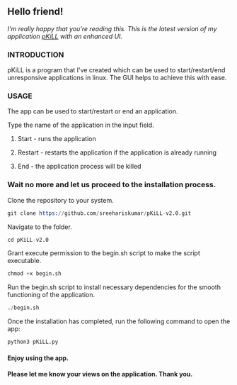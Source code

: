 ## Hello friend!

_I'm really happy that you're reading this. This is the latest version of my application [pKiLL](https://github.com/sreehariskumar/pKiLL) with an enhanced UI._  


### INTRODUCTION
pKiLL is a program that I've created which can be used to start/restart/end unresponsive applications in linux. The GUI helps to achieve this with ease. 



### USAGE
The app can be used to start/restart or end an application.

Type the name of the application in the input field.
1. Start - runs the application

2. Restart - restarts the application if the application is already running

3. End - the application process will be killed


### Wait no more and let us proceed to the installation process.


Clone the repository to your system.
```s
git clone https://github.com/sreehariskumar/pKiLL-v2.0.git
```
Navigate to the folder.
```s
cd pKiLL-v2.0
```

Grant execute permission to the begin.sh script to make the script executable. 
```s
chmod +x begin.sh
```

Run the begin.sh script to install necessary dependencies for the smooth functioning of the application.
```s
./begin.sh
```


Once the installation has completed, run the following command to open the app: 
```s
python3 pKiLL.py
```


 #### Enjoy using the app.
 #### Please let me know your views on the application. Thank you.
